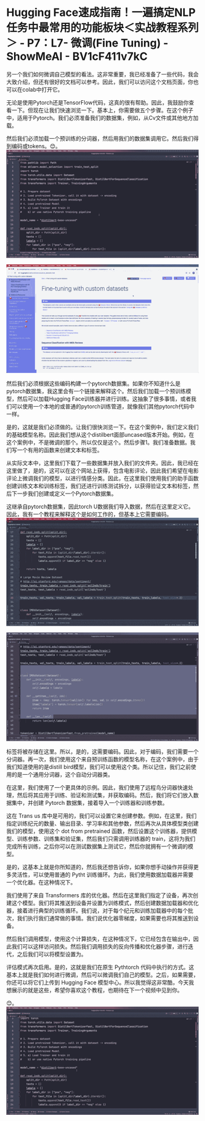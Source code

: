 # Hugging Face速成指南！一遍搞定NLP任务中最常用的功能板块＜实战教程系列＞ - P7：L7- 微调(Fine Tuning) - ShowMeAI - BV1cF411v7kC

另一个我们如何微调自己模型的看法。这非常重要，我已经准备了一些代码，我会大致介绍，但还有很好的文档可以参考。因此，我们可以访问这个文档页面，你也可以在colab中打开它。

无论是使用Pytorch还是TensorFlow代码，这真的很有帮助。因此，我鼓励你查看一下。但现在让我们快速浏览一下。基本上，你需要做五个步骤。在这个例子中，适用于Pytorch。我们必须准备我们的数据集，例如，从Cv文件或其他地方加载。

然后我们必须加载一个预训练的分词器，然后用我们的数据集调用它。然后我们得到编码或tokens。😊。![](img/4ee3097c7f433d913bfc9e33552e43f7_1.png)

![](img/4ee3097c7f433d913bfc9e33552e43f7_2.png)

然后我们必须根据这些编码构建一个pytorch数据集。如果你不知道什么是pytorch数据集，我这里会有一个链接来解释这个。然后我们加载一个预训练模型，然后可以加载Hugging Face训练器并进行训练。这抽象了很多事情，或者我们可以使用一个本地的或普通的pytorch训练管道，就像我们其他pytorch代码中一样。

是的，这就是我们必须做的。让我们很快浏览一下。在这个案例中，我们定义我们的基础模型名称。因此我们想从这个distilbert面部uncased版本开始。例如，在这个案例中，不是微调的那个。所以仅仅是这个。然后步骤1。我们准备数据。我们写一个有用的函数来创建文本和标签。

从实际文本中，这里我们下载了一些数据集并放入我们的文件夹。因此，我已经在这里做了，是的，这可以在这个网站上获得，包含电影评论，因此我们希望在电影评论上微调我们的模型，以进行情感分类。因此，在这里我们使用我们的助手函数创建训练文本和训练标签，我们还进行训练测试拆分，以获得验证文本和标签，然后下一步我们创建或定义一个Pytorch数据集。

这继承自pytorch数据集，因此torch U数据我们导入数据，然后在这里定义它。因此，我有一个教程来解释这个是如何工作的，但基本上它需要编码。![](img/4ee3097c7f433d913bfc9e33552e43f7_4.png)

![](img/4ee3097c7f433d913bfc9e33552e43f7_5.png)

标签将被存储在这里。所以，是的，这需要编码。因此，对于编码，我们需要一个分词器。再一次，我们使用这个来自预训练函数的模型名称，在这个案例中，由于我们知道使用的是distill bird模型，我们可以使用这个类。所以记住，我们之前使用的是一个通用分词器，这个自动分词器类。

在这里，我们使用了一个更具体的示例。因此，我们使用了远程鸟分词器快速处理，然后将其应用于训练、验证和测试集，并获取编码。然后，我们将它们放入数据集中，并创建 Pytorch 数据集，接着导入一个训练器和训练参数。

这在 Trans us 库中是可用的，我们可以设置它来创建参数。例如，在这里，我们指定训练纪元的数量、输出目录、学习率和其他参数，然后再次从具体模型类创建我们的模型，使用这个 dot from pretrained 函数，然后设置这个训练器，提供模型、训练参数、训练集和验证集，然后我们只需调用训练器的 train，这将为我们完成所有训练，之后你可以在测试数据集上测试它，然后你就拥有一个微调的模型。

是的，这基本上就是你所知道的，然后我还想告诉你，如果你想手动操作并获得更多灵活性，可以使用普通的 Pytht 训练循环。为此，我们使用数据加载器并需要一个优化器。在这种情况下。

我们使用了来自 Transformers 库的优化器。然后在这里我们指定了设备，再次创建这个模型。我们将其推送到设备并设置为训练模式，然后创建数据加载器和优化器，接着进行典型的训练循环。我们说，对于每个纪元和训练加载器中的每个批次，我们执行我们通常做的事情。我们说优化器零梯度，如果需要也将其推送到设备。

然后我们调用模型，使用这个计算损失，在这种情况下，它已经包含在输出中，因此我们可以这样访问损失。然后我们调用损失的反向传播和优化器步骤，进行迭代，之后我们可以将模型设置为。

评估模式再次启用。是的，这就是我们在原生 Pythtorch 代码中执行的方式。这基本上就是我们如何进行微调，然后可以微调我们自己的模型。之后，如果需要，你还可以将它们上传到 Hugging Face 模型中心。所以我觉得这非常酷，今天我想展示的就是这些，希望你喜欢这个教程，也期待在下一个视频中见到你。

😊。![](img/4ee3097c7f433d913bfc9e33552e43f7_7.png)
